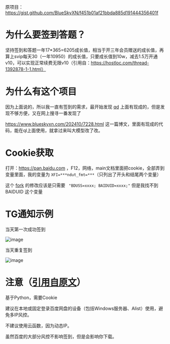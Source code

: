 原项目：https://gist.github.com/BlueSkyXN/f451b01af21bbda885d191444356401f

# 为什么要签到答题？

坚持签到和答题一年17*365=6205成长值，相当于开三年会员赠送的成长值，再算上svip每天30（一年10950）的成长值，只要成长值到10w，减去1.5万开通v10，可以实现正常续费无限v10（引用自：https://hostloc.com/thread-1392878-1-1.html）

# 为什么有这个项目

因为上面说的，所以我一直有签到的需求，最开始发现 [qd](https://github.com/qd-today/qd) 上面有现成的，但是发现不够方便，又在网上搜寻一番发现了

https://www.blueskyxn.com/202410/7228.html 这一篇博文，里面有现成的代码，能在ql上面使用，就拿过来叫大模型改了改。

# Cookie获取

打开：https://pan.baidu.com ，F12，网络，main文档里面把cookie，全部弄到变量里面，我的变量为 `XFI=***ndut_fmt=***`（只列出了开头和结尾两个变量）


这个 [fork](https://gist.github.com/RunwangGuo/48d98ff5763c9a3883907e9a593e18fb ) 的修改应该是只需要 `  "BDUSS=xxxx; BAIDUID=xxxx;" ` 但是我找不到 BAIDUID 这个变量



# TG通知示例

当天第一次成功签到

![image](https://raw.githubusercontent.com/tunecc/DuPan/refs/heads/main/resources/photo/first.jpg)

当天重复签到

![image](https://raw.githubusercontent.com/tunecc/DuPan/refs/heads/main/resources/photo/repeat.jpg)

# 注意（[引用自原文](https://www.blueskyxn.com/202410/7228.html)）

基于Python，需要Cookie

建议在本地或固定登录百度网盘的设备（包括Windows服务器、Alist）使用，避免多IP风控。

不建议使用云函数，因为动态IP。

虽然百度的大部分风控不影响签到，但是会影响你下载。